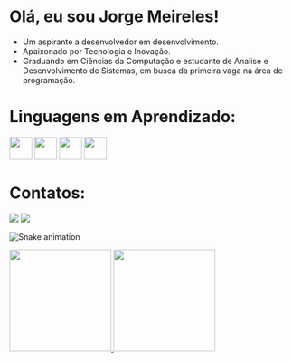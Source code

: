 # Olá, eu sou Jorge Meireles!

- Um aspirante a desenvolvedor em desenvolvimento.
- Apaixonado por Tecnologia e Inovação.
- Graduando em Ciências da Computação e estudante de Analise e Desenvolvimento de Sistemas, em busca da primeira vaga na área de programação.

# Linguagens em Aprendizado:

 <img src="https://cdn.jsdelivr.net/gh/devicons/devicon/icons/java/java-original-wordmark.svg" width="40" heigth="40" /> <img src="https://cdn.jsdelivr.net/gh/devicons/devicon/icons/javascript/javascript-original.svg" width="40" heigth="40" /> <img src="https://cdn.jsdelivr.net/gh/devicons/devicon/icons/html5/html5-original-wordmark.svg" width="40" heigth="40"/> <img src="https://cdn.jsdelivr.net/gh/devicons/devicon/icons/css3/css3-original-wordmark.svg"  width="40" heigth="40"/>
 
 
 # Contatos:
 
<div>

<a href="https://www.linkedin.com/in/jorgemeireles12" target="_blank"><img src="https://img.shields.io/badge/-LinkedIn-%230077B5?style=for-the-badge&logo=linkedin&logoColor=white" target="_blank"></a> 
<a href = "mailto:joojmeireles@gmail.com"><img src="https://img.shields.io/badge/Gmail-D14836?style=for-the-badge&logo=gmail&logoColor=white" target="_blank"></a>
  
</div>
 
 ![Snake animation](https://github.com/MeirelesJunior/MeirelesJunior/blob/output/github-contribution-grid-snake.svg)
 
<div>
<a href="https://github.com/MeirelesJunior">
<img height="180em" src="https://github-readme-stats.vercel.app/api/top-langs/?username=MeirelesJunior&layout=compact&langs_count=7&theme=dracula"/>
<img height="180em" src="https://github-readme-stats.vercel.app/apiusername=MeirelesJunior&show_icons=true&theme=dracula&include_all_commits=true&count_private=true"/>
</div> 
 
 
           
          

          

